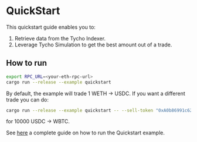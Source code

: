 # QuickStart

This quickstart guide enables you to:

1. Retrieve data from the Tycho Indexer.
2. Leverage Tycho Simulation to get the best amount out of a trade.

## How to run

```bash
export RPC_URL=<your-eth-rpc-url>
cargo run --release --example quickstart
```

By default, the example will trade 1 WETH -> USDC. If you want a different trade you can do:

```bash
cargo run --release --example quickstart -- --sell-token "0xA0b86991c6218b36c1d19D4a2e9Eb0cE3606eB48" --buy-token "0x2260FAC5E5542a773Aa44fBCfeDf7C193bc2C599" --sell-amount 10000
```

for 10000 USDC -> WBTC.

See [here](https://docs.propellerheads.xyz/tycho/for-solvers/tycho-quickstart) a complete guide on how to run the
Quickstart example.
